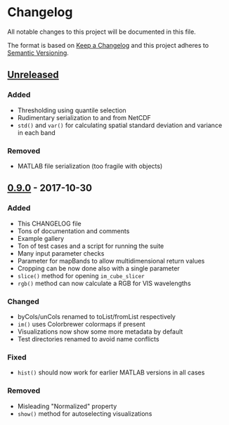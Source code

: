# Changelog
All notable changes to this project will be documented in this file.

The format is based on [Keep a Changelog](http://keepachangelog.com/en/1.0.0/)
and this project adheres to [Semantic Versioning](http://semver.org/spec/v2.0.0.html).

## [Unreleased]

### Added
- Thresholding using quantile selection
- Rudimentary serialization to and from NetCDF
- `std()` and `var()` for calculating spatial standard deviation and variance in each band

### Removed
- MATLAB file serialization (too fragile with objects)

## [0.9.0] - 2017-10-30
### Added
- This CHANGELOG file
- Tons of documentation and comments
- Example gallery
- Ton of test cases and a script for running the suite
- Many input parameter checks
- Parameter for mapBands to allow multidimensional return values
- Cropping can be now done also with a single parameter
- `slice()` method for opening `im_cube_slicer`
- `rgb()` method can now calculate a RGB for VIS wavelengths

### Changed
- byCols/unCols renamed to toList/fromList respectively
- `im()` uses Colorbrewer colormaps if present
- Visualizations now show some more metadata by default
- Test directories renamed to avoid name conflicts

### Fixed
- `hist()` should now work for earlier MATLAB versions in all cases

### Removed
- Misleading "Normalized" property
- `show()` method for autoselecting visualizations

[Unreleased]: https://github.com/maaleske/hsicube/compare/v0.9.0...HEAD
[0.9.0]: https://github.com/maaleske/hsicube/compare/v0.8.0...v0.9.0
